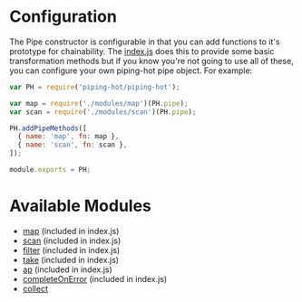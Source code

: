 # Configuration

The Pipe constructor is configurable in that you can add functions to it's prototype for chainability. The [index.js](../index.js) does this to provide some basic transformation methods but if you know you're not going to use all of these, you can configure your own piping-hot pipe object. For example:

```javascript
var PH = require('piping-hot/piping-hot');

var map = require('./modules/map')(PH.pipe);
var scan = require('./modules/scan')(PH.pipe);

PH.addPipeMethods([
  { name: 'map', fn: map },
  { name: 'scan', fn: scan },
]);

module.exports = PH;
```

# Available Modules
- [map](./map.md) (included in index.js)
- [scan](./scan.md) (included in index.js)
- [filter](./filter.md) (included in index.js)
- [take](./take.md) (included in index.js)
- [ap](./ap.md) (included in index.js)
- [completeOnError](./complete-on-error.md) (included in index.js)
- [collect](./collect.md)
